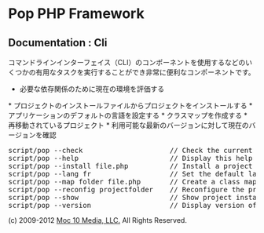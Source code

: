 Pop PHP Framework
=================

Documentation : Cli
-------------------

コマンドラインインターフェイス（CLI）のコンポーネントを使用するなどのいくつかの有用なタスクを実行することができ非常に便利なコンポーネントです。


* 必要な依存関係のために現在の環境を評価する
</li>
* プロジェクトのインストールファイルからプロジェクトをインストールする
</li>
* アプリケーションのデフォルトの言語を設定する
</li>
* クラスマップを作成する
</li>
* 再移動されているプロジェクト
</li>
* 利用可能な最新のバージョンに対して現在のバージョンを確認
</li>

<pre>
script/pop --check                     // Check the current configuration for required dependencies
script/pop --help                      // Display this help
script/pop --install file.php          // Install a project based on the install file specified
script/pop --lang fr                   // Set the default language for the project
script/pop --map folder file.php       // Create a class map file from the source folder and save to the output file
script/pop --reconfig projectfolder    // Reconfigure the project based on the new location of the project
script/pop --show                      // Show project install instructions
script/pop --version                   // Display version of Pop PHP Framework and latest available
</pre>

(c) 2009-2012 [Moc 10 Media, LLC.](http://www.moc10media.com) All Rights Reserved.
